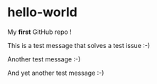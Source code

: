 # hello-world
My **first** GitHub repo !


This is a test message that solves a test issue :-)

Another test message :-)

And yet another test message :-)